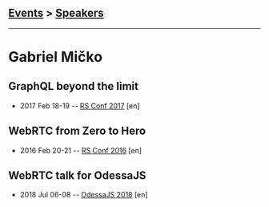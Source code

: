 ## [Events](../README.md) > [Speakers](../speakers.md)
---

# Gabriel Mičko

## GraphQL beyond the limit
- 2017 Feb 18-19 -- [RS Conf 2017](https://www.youtube.com/watch?v=wyfSYJk_m9Q) [en]   
## WebRTC from Zero to Hero
- 2016 Feb 20-21 -- [RS Conf 2016](https://www.youtube.com/watch?v=DOg3XPAgZwE) [en]   
## WebRTC talk for OdessaJS
- 2018 Jul 06-08 -- [OdessaJS 2018](https://youtu.be/10g_krBzymQ) [en]   
